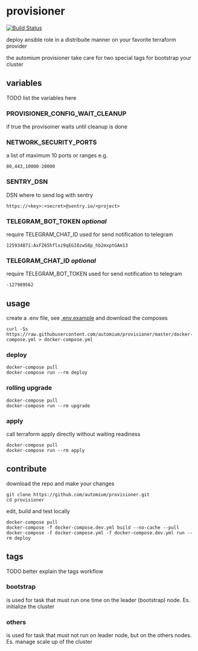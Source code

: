 # provisioner

[![Build Status](https://travis-ci.org/automium/provisioner.svg?branch=master)](https://travis-ci.org/automium/provisioner)

deploy ansible role in a distribuite manner on your favorite terraform provider

the automium provisioner take care for two special tags for bootstrap your cluster

## variables

TODO list the variables here

### PROVISIONER_CONFIG_WAIT_CLEANUP
if true the provisoiner waits until cleanup is done

### NETWORK_SECURITY_PORTS
a list of maximum 10 ports or ranges e.g.
```
80,443,10000-20000
```

### SENTRY_DSN
DSN where to send log with sentry
```
https://<key>:<secret>@sentry.io/<project>
```

### TELEGRAM_BOT_TOKEN _optional_
require TELEGRAM_CHAT_ID
used for send notification to telegram
```
125934871:AxFZ65hflxz9qEGI8zwS8p_hb2mxptGAm13
```

### TELEGRAM_CHAT_ID _optional_
require TELEGRAM_BOT_TOKEN
used for send notification to telegram
```
-127989562
```

## usage

create a .env file, see [.env.example](https://raw.githubusercontent.com/automium/provisioner/master/.env.example) and download the composes

```
curl -Ss https://raw.githubusercontent.com/automium/provisioner/master/docker-compose.yml > docker-compose.yml
```

### deploy

```
docker-compose pull
docker-compose run --rm deploy
```

### rolling upgrade

```
docker-compose pull
docker-compose run --rm upgrade
```

### apply

call terraform apply directly without waiting readiness

```
docker-compose pull
docker-compose run --rm apply
```

## contribute

download the repo and make your changes

```
git clone https://github.com/automium/provisioner.git
cd provisioner
```

edit, build and test locally

```
docker-compose pull
docker-compose -f docker-compose.dev.yml build --no-cache --pull
docker-compose -f docker-compose.yml -f docker-compose.dev.yml run --rm deploy
```

## tags

TODO better explain the tags workflow

### bootstrap

is used for task that must run one time on the leader (bootstrap) node. Es. initialize the cluster

### others

is used for task that must not run on leader node, but on the others nodes. Es. manage scale up of the cluster
